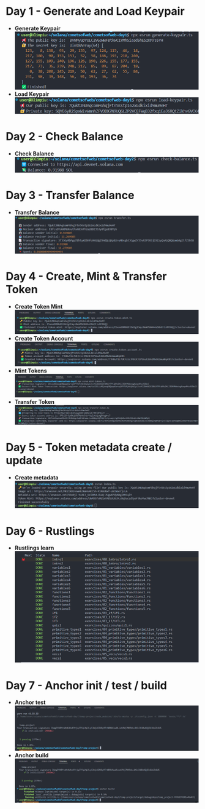# Day 1 - Generate and Load Keypair

- **Generate Keypair**  
  ![Generate Keypair](/screenshots/image-0.png)
- **Load Keypair**  
  ![Load Keypair](/screenshots/image-1.png)

# Day 2 - Check Balance

- **Check Balance**  
  ![Check Balance](/screenshots/image-2.png)

# Day 3 - Transfer Balance

- **Transfer Balance**  
  ![Transfer Balance](/screenshots/image-3.png)

# Day 4 - Create, Mint & Transfer Token

- **Create Token Mint**  
  ![Create Token Mint](/screenshots/image-4.png)
- **Create Token Account**  
  ![Create Token Account](/screenshots/image-5.png)
- **Mint Tokens**  
  ![Mint Tokens](/screenshots/image-6.png)
- **Transfer Token**  
  ![Transfer Token](/screenshots/image-7.png)

# Day 5 - Token metadata create / update

- **Create metadata**
  ![Create new metadata](/screenshots/image-8.png)

# Day 6 - Rustlings

- **Rustlings learn**
  ![Rustlings](/screenshots/image-9.png)

# Day 7 - Anchor init / test / build

- **Anchor test**
  ![Rustlings](/screenshots/image-10.png)
- **Anchor build**
  ![Rustlings](/screenshots/image-11.png)
